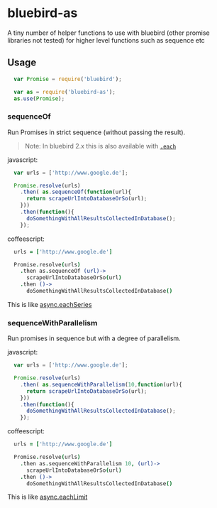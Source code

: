 bluebird-as
===========

A tiny number of helper functions to use with bluebird (other promise libraries not tested) for higher level functions such as sequence etc

Usage
-----

```javascript
  var Promise = require('bluebird');

  var as = require('bluebird-as');
  as.use(Promise);
```

### sequenceOf
Run Promises in strict sequence (without passing the result). 

> Note: In bluebird 2.x this is also available with [`.each`](https://github.com/petkaantonov/bluebird/blob/master/API.md#eachfunction-iterator---promise)

javascript:

```javascript
  var urls = ['http://www.google.de'];

  Promise.resolve(urls)
    .then( as.sequenceOf(function(url){
      return scrapeUrlIntoDatabaseOrSo(url);
    }))
    .then(function(){
      doSomethingWithAllResultsCollectedInDatabase();
    });
```

coffeescript:

```coffeescript
  urls = ['http://www.google.de']

  Promise.resolve(urls)
    .then as.sequenceOf (url)->
      scrapeUrlIntoDatabaseOrSo(url)
    .then ()->
      doSomethingWithAllResultsCollectedInDatabase()
```

This is like [async.eachSeries](https://github.com/caolan/async#eachSeries)


### sequenceWithParallelism
Run promises in sequence but with a degree of parallelism.

javascript:

```javascript
  var urls = ['http://www.google.de'];

  Promise.resolve(urls)
    .then( as.sequenceWithParallelism(10,function(url){
      return scrapeUrlIntoDatabaseOrSo(url);
    }))
    .then(function(){
      doSomethingWithAllResultsCollectedInDatabase();
    });
```

coffeescript:

```coffeescript
  urls = ['http://www.google.de']

  Promise.resolve(urls)
    .then as.sequenceWithParallelism 10, (url)->
      scrapeUrlIntoDatabaseOrSo(url)
    .then ()->
      doSomethingWithAllResultsCollectedInDatabase()
```

This is like [async.eachLimit](https://github.com/caolan/async#eachlimitarr-limit-iterator-callback)
